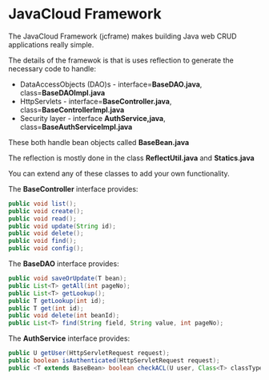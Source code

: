 # JavaCloud Framework

The JavaCloud Framework (jcframe) makes building Java web CRUD applications really simple.

The details of the framewok is that is uses reflection to generate the necessary code to handle:
* DataAccessObjects (DAO)s - interface=**BaseDAO.java**, class=**BaseDAOImpl.java**
* HttpServlets - interface=**BaseController.java**, class=**BaseControllerImpl.java**
* Security layer - interface **AuthService,java**, class=**BaseAuthServiceImpl.java**

These both handle bean objects called **BaseBean.java**

The reflection is mostly done in the class **ReflectUtil.java** and **Statics.java**

You can extend any of these classes to add your own functionality.

The **BaseController** interface provides:
```java
public void list();
public void create();
public void read();
public void update(String id);
public void delete();
public void find();
public void config();
```

The **BaseDAO** interface provides:
```java
public void saveOrUpdate(T bean);
public List<T> getAll(int pageNo);
public List<T> getLookup();
public T getLookup(int id);
public T get(int id);
public void delete(int beanId);
public List<T> find(String field, String value, int pageNo);
```

The **AuthService** interface provides:
```java
public U getUser(HttpServletRequest request);
public boolean isAuthenticated(HttpServletRequest request);
public <T extends BaseBean> boolean checkACL(U user, Class<T> classType, Action action);
```
